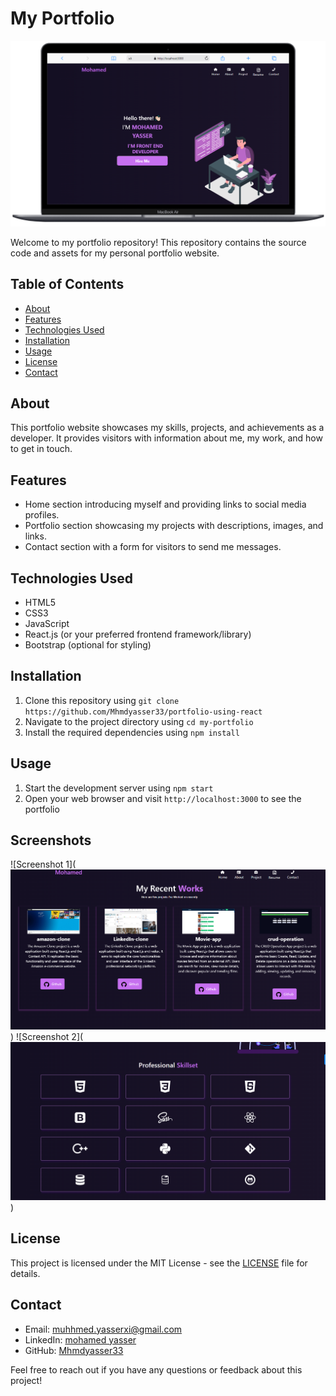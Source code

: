 # My Portfolio
 ![Uploading Screenshot (158).png…](https://github.com/Mhmdyasser33/portfolio-using-react/blob/master/src/images/Screenshot%20(158).png)

Welcome to my portfolio repository! This repository contains the source code and assets for my personal portfolio website.

## Table of Contents
- [About](#about)
- [Features](#features)
- [Technologies Used](#technologies-used)
- [Installation](#installation)
- [Usage](#usage)
- [License](#license)
- [Contact](#contact)

## About
This portfolio website showcases my skills, projects, and achievements as a developer. It provides visitors with information about me, my work, and how to get in touch.

## Features
- Home section introducing myself and providing links to social media profiles.
- Portfolio section showcasing my projects with descriptions, images, and links.
- Contact section with a form for visitors to send me messages.

## Technologies Used
- HTML5
- CSS3
- JavaScript
- React.js (or your preferred frontend framework/library)
- Bootstrap (optional for styling)

## Installation
1. Clone this repository using `git clone https://github.com/Mhmdyasser33/portfolio-using-react`
2. Navigate to the project directory using `cd my-portfolio`
3. Install the required dependencies using `npm install`

## Usage
1. Start the development server using `npm start`
2. Open your web browser and visit `http://localhost:3000` to see the portfolio

## Screenshots
![Screenshot 1](![Uploading Screenshot (163).png…](https://github.com/Mhmdyasser33/portfolio-using-react/blob/master/src/images/Screenshot%20(163).png))
![Screenshot 2](![Uploading Screenshot (164).png…](https://github.com/Mhmdyasser33/portfolio-using-react/blob/master/src/images/Screenshot%20(164).png))


## License
This project is licensed under the MIT License - see the [LICENSE](/LICENSE) file for details.

## Contact
- Email: muhhmed.yasserxi@gmail.com
- LinkedIn: [mohamed yasser](https://www.linkedin.com/in/mohamed-yasser-31872821b/)
- GitHub: [Mhmdyasser33](https://github.com/Mhmdyasser33)

Feel free to reach out if you have any questions or feedback about this project!
